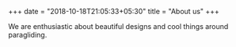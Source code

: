 +++
date = "2018-10-18T21:05:33+05:30"
title = "About us"
+++

We are enthusiastic about beautiful designs and cool things around paragliding.
